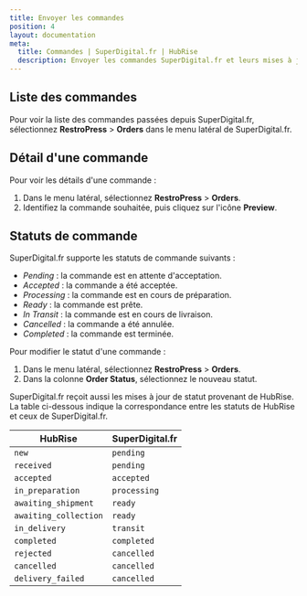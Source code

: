 ```yaml
---
title: Envoyer les commandes
position: 4
layout: documentation
meta:
  title: Commandes | SuperDigital.fr | HubRise
  description: Envoyer les commandes SuperDigital.fr et leurs mises à jour de statuts vers HubRise. Connectez vos apps et synchronisez vos données.
---
```


## Liste des commandes

Pour voir la liste des commandes passées depuis SuperDigital.fr, sélectionnez **RestroPress** > **Orders** dans le menu latéral de SuperDigital.fr.

## Détail d'une commande

Pour voir les détails d'une commande :

1. Dans le menu latéral, sélectionnez **RestroPress** > **Orders**.
1. Identifiez la commande souhaitée, puis cliquez sur l'icône **Preview**.

## Statuts de commande

SuperDigital.fr supporte les statuts de commande suivants :

- _Pending_ : la commande est en attente d'acceptation.
- _Accepted_ : la commande a été acceptée.
- _Processing_ : la commande est en cours de préparation.
- _Ready_ : la commande est prête.
- _In Transit_ : la commande est en cours de livraison.
- _Cancelled_ : la commande a été annulée.
- _Completed_ : la commande est terminée.

Pour modifier le statut d'une commande :

1. Dans le menu latéral, sélectionnez **RestroPress** > **Orders**.
1. Dans la colonne **Order Status**, sélectionnez le nouveau statut.

SuperDigital.fr reçoit aussi les mises à jour de statut provenant de HubRise. La table ci-dessous indique la correspondance entre les statuts de HubRise et ceux de SuperDigital.fr.

| HubRise               | SuperDigital.fr |
| --------------------- | --------------- |
| `new`                 | `pending`       |
| `received`            | `pending`       |
| `accepted`            | `accepted`      |
| `in_preparation`      | `processing`    |
| `awaiting_shipment`   | `ready`         |
| `awaiting_collection` | `ready`         |
| `in_delivery`         | `transit`       |
| `completed`           | `completed`     |
| `rejected`            | `cancelled`     |
| `cancelled`           | `cancelled`     |
| `delivery_failed`     | `cancelled`     |

